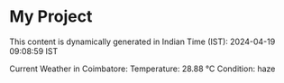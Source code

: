 # My Project

This content is dynamically generated in Indian Time (IST): 2024-04-19 09:08:59 IST


Current Weather in Coimbatore:
Temperature: 28.88 °C
Condition: haze
